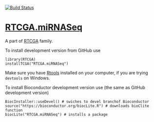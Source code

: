 [![Build Status](http://bioconductor.org/shields/build/devel/data-experiment/RTCGA.miRNASeq.svg)](http://bioconductor.org/checkResults/devel/data-experiment-LATEST/RTCGA.miRNASeq/)

# [RTCGA.miRNASeq](http://bioconductor.org/packages/RTCGA.miRNASeq/)

A part of [RTCGA](https://github.com/RTCGA) family.

To install development version from GitHub use

````{R}
library(RTCGA)
installTCGA("RTCGA.miRNASeq")
````

Make sure you have [Rtools](https://cran.r-project.org/bin/windows/Rtools/) installed on your computer, if you are trying `devtools` on Windows.

To install Bioconductor development version use (the same as GitHub development version)

````{R}
BiocInstaller::useDevel() # swiches to devel branchof Bioconductor
source("https://bioconductor.org/biocLite.R") # downloads bioClite function
biocLite("RTCGA.miRNASeq") # installs a package
````

